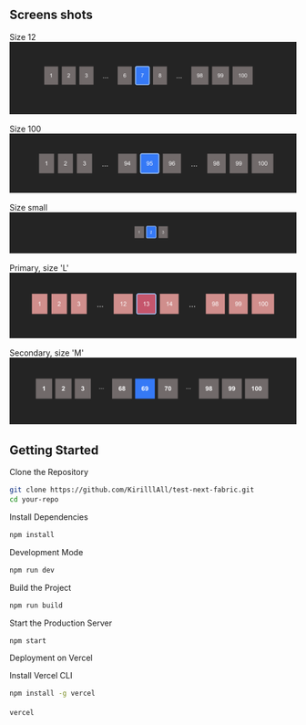 ## Screens shots

Size 12
![Размер 12](src/assets/2.png)

Size 100
![Размер 100](src/assets/3.png)

Size small
![Размер 3](src/assets/1.png)

Primary, size 'L'
![Вариант 1](src/assets/4.png)

Secondary, size 'M'
![Вариант 2](src/assets/5.png)

## Getting Started

Clone the Repository

```bash
git clone https://github.com/KirilllAll/test-next-fabric.git
cd your-repo
```

Install Dependencies

```bash
npm install
```

Development Mode

```bash
npm run dev
```

Build the Project

```bash
npm run build
```

Start the Production Server

```bash
npm start
```

Deployment on Vercel

Install Vercel CLI

```bash
npm install -g vercel

vercel
```
